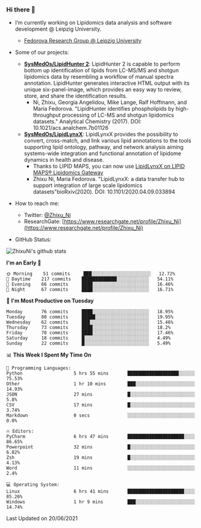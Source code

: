 ### Hi there 👋

- I’m currently working on Lipidomics data analysis and software development @ Leipzig University.
  + [Fedorova Research Group @ Leipzig University](https://home.uni-leipzig.de/fedorova/)
- Some of our projects:
  + **[SysMedOs/LipidHunter 2](https://github.com/SysMedOs/lipidhunter)**: LipidHunter 2 is capable to perform bottom up identification of lipids from LC-MS/MS and shotgun lipidomics data by resembling a workflow of manual spectra annotation. LipidHunter generates interactive HTML output with its unique six-panel-image, which provides an easy way to review, store, and share the identification results. 
    * Ni, Zhixu, Georgia Angelidou, Mike Lange, Ralf Hoffmann, and Maria Fedorova. "LipidHunter identifies phospholipids by high-throughput processing of LC-MS and shotgun lipidomics datasets." Analytical Chemistry (2017). DOI: 10.1021/acs.analchem.7b01126
  + **[SysMedOs/LipidLynxX](https://github.com/SysMedOs/LipidLynxX)**: LipidLynxX provides the possibility to convert, cross-match, and link various lipid annotations to the tools supporting lipid ontology, pathway, and network analysis aiming systems-wide integration and functional annotation of lipidome dynamics in health and disease.
    * Thanks to LIPID MAPS, you can now use [LipidLynxX on LIPID MAPS® Lipidomics Gateway](http://lipidmaps.org/lipidlynxx/)
    * Zhixu Ni, Maria Fedorova. "LipidLynxX: a data transfer hub to support integration of large scale lipidomics datasets"bioRxiv(2020). DOI: 10.1101/2020.04.09.033894
- How to reach me:
  + Twitter: [@Zhixu_Ni](https://twitter.com/Zhixu_Ni)
  + ResearchGate: [https://www.researchgate.net/profile/Zhixu_Ni](https://www.researchgate.net/profile/Zhixu_Ni)

- GitHub Status:

![ZhixuNi's github stats](https://github-readme-stats.vercel.app/api?username=ZhixuNi&show_icons=true&hide=issues)

<!--START_SECTION:waka-->
**I'm an Early 🐤** 

```text
🌞 Morning    51 commits     ███░░░░░░░░░░░░░░░░░░░░░░   12.72% 
🌆 Daytime    217 commits    █████████████░░░░░░░░░░░░   54.11% 
🌃 Evening    66 commits     ████░░░░░░░░░░░░░░░░░░░░░   16.46% 
🌙 Night      67 commits     ████░░░░░░░░░░░░░░░░░░░░░   16.71%

```
📅 **I'm Most Productive on Tuesday** 

```text
Monday       76 commits     ████░░░░░░░░░░░░░░░░░░░░░   18.95% 
Tuesday      80 commits     █████░░░░░░░░░░░░░░░░░░░░   19.95% 
Wednesday    62 commits     ███░░░░░░░░░░░░░░░░░░░░░░   15.46% 
Thursday     73 commits     ████░░░░░░░░░░░░░░░░░░░░░   18.2% 
Friday       70 commits     ████░░░░░░░░░░░░░░░░░░░░░   17.46% 
Saturday     18 commits     █░░░░░░░░░░░░░░░░░░░░░░░░   4.49% 
Sunday       22 commits     █░░░░░░░░░░░░░░░░░░░░░░░░   5.49%

```


📊 **This Week I Spent My Time On** 

```text
💬 Programming Languages: 
Python                   5 hrs 55 mins       ███████████████████░░░░░░   75.53% 
Other                    1 hr 10 mins        ███░░░░░░░░░░░░░░░░░░░░░░   14.93% 
JSON                     27 mins             █░░░░░░░░░░░░░░░░░░░░░░░░   5.8% 
CSV                      17 mins             █░░░░░░░░░░░░░░░░░░░░░░░░   3.74% 
Markdown                 0 secs              ░░░░░░░░░░░░░░░░░░░░░░░░░   0.0%

🔥 Editors: 
PyCharm                  6 hrs 47 mins       █████████████████████░░░░   86.65% 
Powerpoint               32 mins             █░░░░░░░░░░░░░░░░░░░░░░░░   6.82% 
Zsh                      19 mins             █░░░░░░░░░░░░░░░░░░░░░░░░   4.13% 
Word                     11 mins             ░░░░░░░░░░░░░░░░░░░░░░░░░   2.4%

💻 Operating System: 
Linux                    6 hrs 41 mins       █████████████████████░░░░   85.26% 
Windows                  1 hr 9 mins         ███░░░░░░░░░░░░░░░░░░░░░░   14.74%

```


 Last Updated on 20/06/2021
<!--END_SECTION:waka-->
